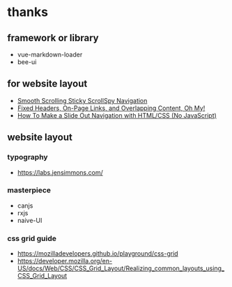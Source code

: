 # thanks

## framework or library

- vue-markdown-loader
- bee-ui

## for website layout

- [Smooth Scrolling Sticky ScrollSpy Navigation](https://www.bram.us/2020/01/10/smooth-scrolling-sticky-scrollspy-navigation/)
- [Fixed Headers, On-Page Links, and Overlapping Content, Oh My!](https://css-tricks.com/fixed-headers-on-page-links-and-overlapping-content-oh-my/)
- [How To Make a Slide Out Navigation with HTML/CSS (No JavaScript)](https://youtu.be/d4P8s-mkMvs)

## website layout

### typography

- https://labs.jensimmons.com/

### masterpiece

- canjs
- rxjs
- naive-UI

### css grid guide

- https://mozilladevelopers.github.io/playground/css-grid
- https://developer.mozilla.org/en-US/docs/Web/CSS/CSS_Grid_Layout/Realizing_common_layouts_using_CSS_Grid_Layout
